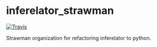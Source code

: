 # inferelator_strawman

[![Travis](https://api.travis-ci.org/AaronWatters/inferelator_strawman.svg?branch=master)](https://api.travis-ci.org/AaronWatters/inferelator_strawman)

Strawman organization for refactoring inferelator to python.
